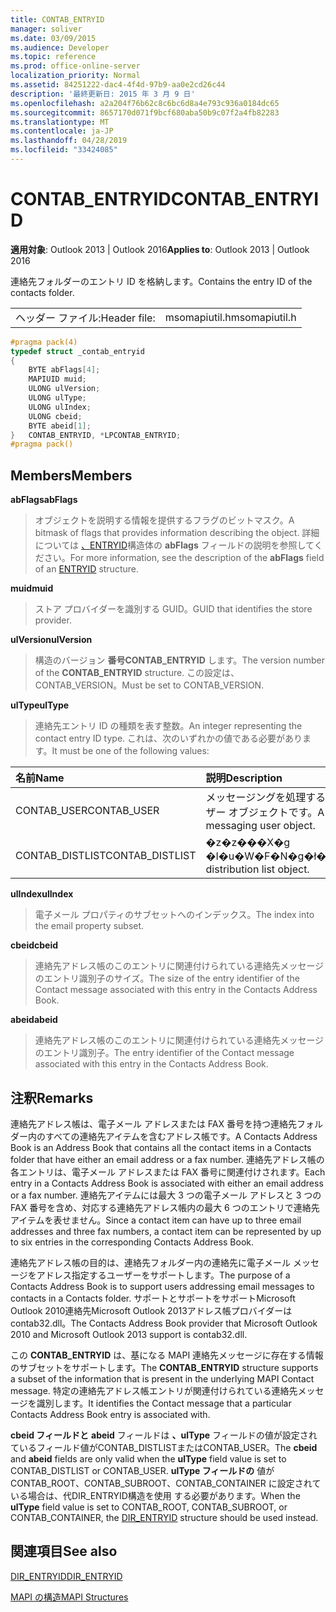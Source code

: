 ```yaml
---
title: CONTAB_ENTRYID
manager: soliver
ms.date: 03/09/2015
ms.audience: Developer
ms.topic: reference
ms.prod: office-online-server
localization_priority: Normal
ms.assetid: 84251222-dac4-4f4d-97b9-aa0e2cd26c44
description: '最終更新日: 2015 年 3 月 9 日'
ms.openlocfilehash: a2a204f76b62c8c6bc6d8a4e793c936a0184dc65
ms.sourcegitcommit: 8657170d071f9bcf680aba50b9c07f2a4fb82283
ms.translationtype: MT
ms.contentlocale: ja-JP
ms.lasthandoff: 04/28/2019
ms.locfileid: "33424085"
---
```

# <a name="contab_entryid"></a><span data-ttu-id="34758-103">CONTAB_ENTRYID</span><span class="sxs-lookup"><span data-stu-id="34758-103">CONTAB_ENTRYID</span></span>

  
  
<span data-ttu-id="34758-104">**適用対象**: Outlook 2013 | Outlook 2016</span><span class="sxs-lookup"><span data-stu-id="34758-104">**Applies to**: Outlook 2013 | Outlook 2016</span></span> 
  
<span data-ttu-id="34758-105">連絡先フォルダーのエントリ ID を格納します。</span><span class="sxs-lookup"><span data-stu-id="34758-105">Contains the entry ID of the contacts folder.</span></span>
  
|||
|:-----|:-----|
|<span data-ttu-id="34758-106">ヘッダー ファイル:</span><span class="sxs-lookup"><span data-stu-id="34758-106">Header file:</span></span>  <br/> |<span data-ttu-id="34758-107">msomapiutil.h</span><span class="sxs-lookup"><span data-stu-id="34758-107">msomapiutil.h</span></span>  <br/> |
   
```cpp
#pragma pack(4) 
typedef struct _contab_entryid
{
    BYTE abFlags[4];
    MAPIUID muid;
    ULONG ulVersion;
    ULONG ulType;
    ULONG ulIndex;
    ULONG cbeid;
    BYTE abeid[1];
}   CONTAB_ENTRYID, *LPCONTAB_ENTRYID;
#pragma pack() 
```

## <a name="members"></a><span data-ttu-id="34758-108">Members</span><span class="sxs-lookup"><span data-stu-id="34758-108">Members</span></span>

 <span data-ttu-id="34758-109">**abFlags**</span><span class="sxs-lookup"><span data-stu-id="34758-109">**abFlags**</span></span>
  
> <span data-ttu-id="34758-110">オブジェクトを説明する情報を提供するフラグのビットマスク。</span><span class="sxs-lookup"><span data-stu-id="34758-110">A bitmask of flags that provides information describing the object.</span></span> <span data-ttu-id="34758-111">詳細については [、ENTRYID](entryid.md)構造体の **abFlags** フィールドの説明を参照してください。</span><span class="sxs-lookup"><span data-stu-id="34758-111">For more information, see the description of the **abFlags** field of an [ENTRYID](entryid.md) structure.</span></span> 
    
 <span data-ttu-id="34758-112">**muid**</span><span class="sxs-lookup"><span data-stu-id="34758-112">**muid**</span></span>
  
> <span data-ttu-id="34758-113">ストア プロバイダーを識別する GUID。</span><span class="sxs-lookup"><span data-stu-id="34758-113">GUID that identifies the store provider.</span></span>
    
 <span data-ttu-id="34758-114">**ulVersion**</span><span class="sxs-lookup"><span data-stu-id="34758-114">**ulVersion**</span></span>
  
> <span data-ttu-id="34758-115">構造のバージョン **番号CONTAB_ENTRYID** します。</span><span class="sxs-lookup"><span data-stu-id="34758-115">The version number of the **CONTAB_ENTRYID** structure.</span></span> <span data-ttu-id="34758-116">この設定は、CONTAB_VERSION。</span><span class="sxs-lookup"><span data-stu-id="34758-116">Must be set to CONTAB_VERSION.</span></span> 
    
 <span data-ttu-id="34758-117">**ulType**</span><span class="sxs-lookup"><span data-stu-id="34758-117">**ulType**</span></span>
  
> <span data-ttu-id="34758-118">連絡先エントリ ID の種類を表す整数。</span><span class="sxs-lookup"><span data-stu-id="34758-118">An integer representing the contact entry ID type.</span></span> <span data-ttu-id="34758-119">これは、次のいずれかの値である必要があります。</span><span class="sxs-lookup"><span data-stu-id="34758-119">It must be one of the following values:</span></span>
    
|<span data-ttu-id="34758-120">**名前**</span><span class="sxs-lookup"><span data-stu-id="34758-120">**Name**</span></span>|<span data-ttu-id="34758-121">**説明**</span><span class="sxs-lookup"><span data-stu-id="34758-121">**Description**</span></span>|
|:-----|:-----|
|<span data-ttu-id="34758-122">CONTAB_USER</span><span class="sxs-lookup"><span data-stu-id="34758-122">CONTAB_USER</span></span>  <br/> |<span data-ttu-id="34758-123">メッセージングを処理するユーザー オブジェクトです。</span><span class="sxs-lookup"><span data-stu-id="34758-123">A messaging user object.</span></span>  <br/> |
|<span data-ttu-id="34758-124">CONTAB_DISTLIST</span><span class="sxs-lookup"><span data-stu-id="34758-124">CONTAB_DISTLIST</span></span>  <br/> |<span data-ttu-id="34758-125">�z�z���X�g �I�u�W�F�N�g�ł��B</span><span class="sxs-lookup"><span data-stu-id="34758-125">A distribution list object.</span></span>  <br/> |
   
 <span data-ttu-id="34758-126">**ulIndex**</span><span class="sxs-lookup"><span data-stu-id="34758-126">**ulIndex**</span></span>
  
> <span data-ttu-id="34758-127">電子メール プロパティのサブセットへのインデックス。</span><span class="sxs-lookup"><span data-stu-id="34758-127">The index into the email property subset.</span></span>
    
 <span data-ttu-id="34758-128">**cbeid**</span><span class="sxs-lookup"><span data-stu-id="34758-128">**cbeid**</span></span>
  
> <span data-ttu-id="34758-129">連絡先アドレス帳のこのエントリに関連付けられている連絡先メッセージのエントリ識別子のサイズ。</span><span class="sxs-lookup"><span data-stu-id="34758-129">The size of the entry identifier of the Contact message associated with this entry in the Contacts Address Book.</span></span>
    
 <span data-ttu-id="34758-130">**abeid**</span><span class="sxs-lookup"><span data-stu-id="34758-130">**abeid**</span></span>
  
> <span data-ttu-id="34758-131">連絡先アドレス帳のこのエントリに関連付けられている連絡先メッセージのエントリ識別子。</span><span class="sxs-lookup"><span data-stu-id="34758-131">The entry identifier of the Contact message associated with this entry in the Contacts Address Book.</span></span>
    
## <a name="remarks"></a><span data-ttu-id="34758-132">注釈</span><span class="sxs-lookup"><span data-stu-id="34758-132">Remarks</span></span>

<span data-ttu-id="34758-133">連絡先アドレス帳は、電子メール アドレスまたは FAX 番号を持つ連絡先フォルダー内のすべての連絡先アイテムを含むアドレス帳です。</span><span class="sxs-lookup"><span data-stu-id="34758-133">A Contacts Address Book is an Address Book that contains all the contact items in a Contacts folder that have either an email address or a fax number.</span></span> <span data-ttu-id="34758-134">連絡先アドレス帳の各エントリは、電子メール アドレスまたは FAX 番号に関連付けされます。</span><span class="sxs-lookup"><span data-stu-id="34758-134">Each entry in a Contacts Address Book is associated with either an email address or a fax number.</span></span> <span data-ttu-id="34758-135">連絡先アイテムには最大 3 つの電子メール アドレスと 3 つの FAX 番号を含め、対応する連絡先アドレス帳内の最大 6 つのエントリで連絡先アイテムを表せません。</span><span class="sxs-lookup"><span data-stu-id="34758-135">Since a contact item can have up to three email addresses and three fax numbers, a contact item can be represented by up to six entries in the corresponding Contacts Address Book.</span></span>
  
<span data-ttu-id="34758-136">連絡先アドレス帳の目的は、連絡先フォルダー内の連絡先に電子メール メッセージをアドレス指定するユーザーをサポートします。</span><span class="sxs-lookup"><span data-stu-id="34758-136">The purpose of a Contacts Address Book is to support users addressing email messages to contacts in a Contacts folder.</span></span> <span data-ttu-id="34758-137">サポートとサポートをサポートMicrosoft Outlook 2010連絡先Microsoft Outlook 2013アドレス帳プロバイダーはcontab32.dll。</span><span class="sxs-lookup"><span data-stu-id="34758-137">The Contacts Address Book provider that Microsoft Outlook 2010 and Microsoft Outlook 2013 support is contab32.dll.</span></span>
  
<span data-ttu-id="34758-138">この **CONTAB_ENTRYID** は、基になる MAPI 連絡先メッセージに存在する情報のサブセットをサポートします。</span><span class="sxs-lookup"><span data-stu-id="34758-138">The **CONTAB_ENTRYID** structure supports a subset of the information that is present in the underlying MAPI Contact message.</span></span> <span data-ttu-id="34758-139">特定の連絡先アドレス帳エントリが関連付けられている連絡先メッセージを識別します。</span><span class="sxs-lookup"><span data-stu-id="34758-139">It identifies the Contact message that a particular Contacts Address Book entry is associated with.</span></span> 
  
<span data-ttu-id="34758-140">**cbeid フィールドと** **abeid** フィールドは **、ulType** フィールドの値が設定されているフィールド値がCONTAB_DISTLISTまたはCONTAB_USER。</span><span class="sxs-lookup"><span data-stu-id="34758-140">The **cbeid** and **abeid** fields are only valid when the **ulType** field value is set to CONTAB_DISTLIST or CONTAB_USER.</span></span> <span data-ttu-id="34758-141">**ulType フィールドの** 値が CONTAB_ROOT、CONTAB_SUBROOT、CONTAB_CONTAINER に設定されている場合は、代DIR_ENTRYID構造を使用 [](dir_entryid.md)する必要があります。</span><span class="sxs-lookup"><span data-stu-id="34758-141">When the **ulType** field value is set to CONTAB_ROOT, CONTAB_SUBROOT, or CONTAB_CONTAINER, the [DIR_ENTRYID](dir_entryid.md) structure should be used instead.</span></span> 
  
## <a name="see-also"></a><span data-ttu-id="34758-142">関連項目</span><span class="sxs-lookup"><span data-stu-id="34758-142">See also</span></span>



[<span data-ttu-id="34758-143">DIR_ENTRYID</span><span class="sxs-lookup"><span data-stu-id="34758-143">DIR_ENTRYID</span></span>](dir_entryid.md)


[<span data-ttu-id="34758-144">MAPI の構造</span><span class="sxs-lookup"><span data-stu-id="34758-144">MAPI Structures</span></span>](mapi-structures.md)

